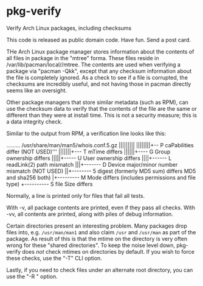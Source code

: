# pkg-verify
Verify Arch Linux packages, including checksums

This code is released as public domain code.  Have fun.  Send a post card.

THe Arch Linux package manager stores information about the contents
of all files in package in the "mtree" forma.  These files reside in
/var/lib/pacman/local/<pkg>/mtree.  The contents are used when verifying a
package via "pacman -Qkk", except that any checksum information about the
file is completely ignored.  As a check to see if a file is corrupted,
the checksums are incredibly useful, and not having those in pacman
directly seems like an oversight.

Other package managers that store similar metadata (such as RPM), can
use the checksum data to verify that the contents of the file are the
same or different than they were at install time.  This is not a security
measure; this is a data integrity check.

Similar to the output from RPM, a verification line looks like this:

  .........     /usr/share/man/man5/whois.conf.5.gz
  |||||||||
  ||||||||+-- P caPabilities differ  (NOT USED)'''
  |||||||+--- T mTime differs
  ||||||+---- G Group ownership differs
  |||||+----- U User ownership differs
  ||||+------ L readLink(2) path mismatch
  |||+------- D Device major/minor number mismatch (NOT USED)
  ||+-------- 5 digest (formerly MD5 sum) differs MD5 and sha256 both)
  |+--------- M Mode differs (includes permissions and file type)
  +---------- S file Size differs

Normally, a line is printed only for files that fail all tests.

With -v, all package contents are printed, even if they pass all checks.
With -vv, all contents are printed, along with piles of debug information.

Certain directories present an interesting problem.  Many packages drop
files into, e.g. `/usr/man/man1` and also claim `/usr` and `/usr/man`
as part of the package.  As result of this is that the mtime on the
directory is very often wrong for these "shared directories".  To keep
the noise level down, pkg-verify does *not* check mtimes on directories
by default.  If you wish to force these checks, use the "-T" CLI option.

Lastly, if you need to check files under an alternate root directory,
you can use the "-R <altroot>" option.


